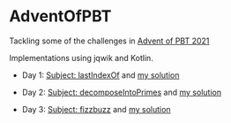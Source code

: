 # AdventOfPBT

Tackling some of the challenges in [Advent of PBT 2021](https://dev.to/dubzzz/advent-of-pbt-2021-13ee)

Implementations using jqwik and Kotlin.

- Day 1: [Subject: lastIndexOf](https://dev.to/dubzzz/advent-of-pbt-2021-day-1-3jnm) 
  and [my solution](./src/test/kotlin/adventOfPBT/day1)

- Day 2: [Subject: decomposeIntoPrimes](https://dev.to/dubzzz/advent-of-pbt-2021-day-2-4gmg)
  and [my solution](./src/test/kotlin/adventOfPBT/day2)

- Day 3: [Subject: fizzbuzz](https://dev.to/dubzzz/advent-of-pbt-2021-day-3-4mac)
  and [my solution](./src/test/kotlin/adventOfPBT/day3)
